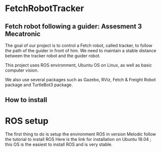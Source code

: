 # FetchRobotTracker
## Fetch robot following a guider: Assesment 3 Mecatronic

The goal of our project is to control a Fetch robot, called tracker, to follow the path of the guider in front of him. We need to maintain a stable distance between the tracker robot and the guider robot. 

This project uses ROS environment, Ubuntu OS on Linux, as well as basic computer vision.

We also use several packages such as Gazebo, RViz, Fetch & Freight Robot package and TurtleBot3 package.


## How to install

# ROS setup
The first thing to do is setup the environment ROS in version Melodic follow the tutorial to install ROS
Here is the link for installation on Ubuntu 18.04 ; this OS is the easiest to install ROS and is very stable.
